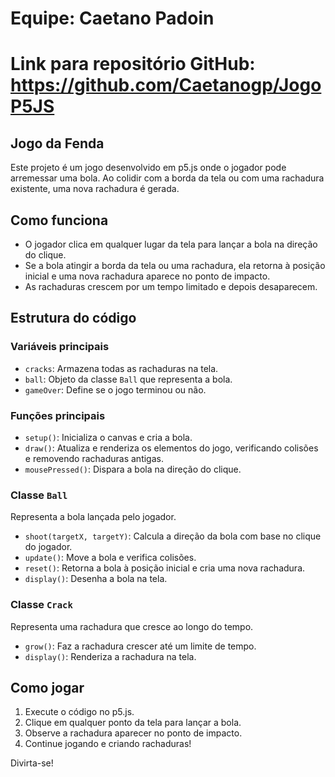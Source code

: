 # Equipe: Caetano Padoin
# Link para repositório GitHub: https://github.com/Caetanogp/JogoP5JS

## Jogo da Fenda

Este projeto é um jogo desenvolvido em p5.js onde o jogador pode arremessar uma bola. Ao colidir com a borda da tela ou com uma rachadura existente, uma nova rachadura é gerada.

## Como funciona

- O jogador clica em qualquer lugar da tela para lançar a bola na direção do clique.
- Se a bola atingir a borda da tela ou uma rachadura, ela retorna à posição inicial e uma nova rachadura aparece no ponto de impacto.
- As rachaduras crescem por um tempo limitado e depois desaparecem.

## Estrutura do código

### Variáveis principais
- `cracks`: Armazena todas as rachaduras na tela.
- `ball`: Objeto da classe `Ball` que representa a bola.
- `gameOver`: Define se o jogo terminou ou não.

### Funções principais
- `setup()`: Inicializa o canvas e cria a bola.
- `draw()`: Atualiza e renderiza os elementos do jogo, verificando colisões e removendo rachaduras antigas.
- `mousePressed()`: Dispara a bola na direção do clique.

### Classe `Ball`
Representa a bola lançada pelo jogador.
- `shoot(targetX, targetY)`: Calcula a direção da bola com base no clique do jogador.
- `update()`: Move a bola e verifica colisões.
- `reset()`: Retorna a bola à posição inicial e cria uma nova rachadura.
- `display()`: Desenha a bola na tela.

### Classe `Crack`
Representa uma rachadura que cresce ao longo do tempo.
- `grow()`: Faz a rachadura crescer até um limite de tempo.
- `display()`: Renderiza a rachadura na tela.

## Como jogar
1. Execute o código no p5.js.
2. Clique em qualquer ponto da tela para lançar a bola.
3. Observe a rachadura aparecer no ponto de impacto.
4. Continue jogando e criando rachaduras!

Divirta-se!

